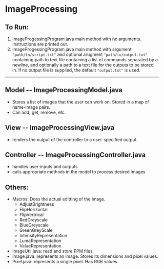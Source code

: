 # ImageProcessing

## To Run:
1. ImageProgessingProgram.java main method with no arguments. Instructions are printed out.
2. ImageProgessingProgram.java main method with argument `"path/to/script.txt"` and optional arugment `"path/to/output.txt"` containing path to text file containing a list of commands separated by a newline, and optionally a path to a text file for the outputs to be stored in. If no output file is supplied, the default `"output.txt"` is used.

---------------------------
## Model -- ImageProcessingModel.java
- Stores a list of images that the user can work on. Stored in a map of name-image pairs.
- Can add, get, remove, etc.

## View -- ImageProcessingView.java
- renders the output of the controller to a user-specified output

## Controller -- ImageProcessingController.java
- handles user-inputs and outputs
- calls appropriate methods in the model to process desired images

## Others:
- Macros: Does the actual editting of the image. 
    - AdjustBrightness
    - FlipHorizontal
    - FlipVertrical
    - RedGreyscale
    - BlueGreyscale
    - GreenGreyScale
    - IntensityRepresentation
    - LumaRepresentation
    - ValueRepresentation
- ImageUtil.java: read and store PPM files
- Image.java: represents an image. Stores its dimensions and pixel values.
- Pixel.java: represents a single pixel. Has RGB values.